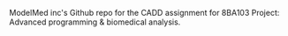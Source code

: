 ModelMed inc's Github repo for the CADD assignment for 8BA103 Project: Advanced programming & biomedical analysis.
